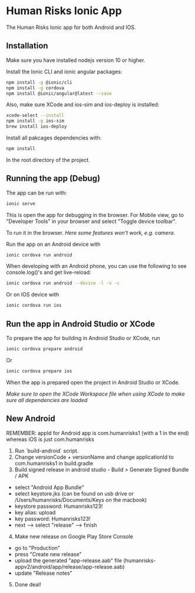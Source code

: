 # Human Risks Ionic App

The Human Risks Ionic app for both Android and IOS.

## Installation

Make sure you have installed nodejs version 10 or higher.

Install the Ionic CLI and ionic angular packages:

```bash
npm install -g @ionic/cli
npm install -g cordova
npm install @ionic/angular@latest --save
```

Also, make sure XCode and ios-sim and ios-deploy is installed:

```bash
xcode-select --install
npm install -g ios-sim
brew install ios-deploy
```

Install all pakcages dependencies with:

```bash
npm install
```

In the root directory of the project.

## Running the app (Debug)

The app can be run with:

```bash
ionic serve
```

This is open the app for debugging in the browser. For Mobile view, go to "Developer Tools" in your browser and select "Toggle device toolbar".

To run it in the browser. _Here some features won't work, e.g. camera_.

Run the app on an Android device with

```bash
ionic cordova run android
```

When developing with an Android phone, you can use the following to see console.log()'s and get live-reload:

```bash
ionic cordova run android --device -l -s -c
```

Or on IOS device with

```bash
ionic cordova run ios
```

## Run the app in Android Studio or XCode

To prepare the app for building in Android Studio or XCode, run

```bash
ionic cordova prepare android
```

Or

```bash
ionic cordova prepare ios
```

When the app is prepared open the project in Android Studio or XCode.

_Make sure to open the XCode Workspace file when using XCode to make sure all dependencies are loaded_


## New Android

REMEMBER: appId for Android app is com.humanrisks1 (with a 1 in the end) whereas iOS is just com.humanrisks

1. Run ´build-android´ script.
2. Change versionCode + versionName and change applicationId to com.humanrisks1 in build.gradle
3. Build signed release in android studio - Build > Generate Signed Bundle / APK
- select "Android App Bundle"
- select keystore.jks (can be found on usb drive or /Users/humanrisks/Documents/Keys on the macbook)
- keystore password: Humanrisks123!
- key alias: upload
- key password: Humanrisks123!
- next --> select "release" --> finish
4. Make new release on Google Play Store Console
- go to "Production"
- press "Create new release"
- upload the generated "app-release.aab" file (humanrisks-appv2/android/app/release/app-release.aab)
- update "Release notes"
5. Done deal!
